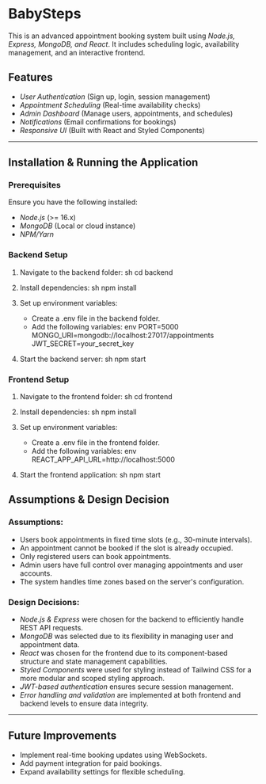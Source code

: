 # BabySteps

This is an advanced appointment booking system built using *Node.js, Express, MongoDB, and React*. It includes scheduling logic, availability management, and an interactive frontend.

## Features
- *User Authentication* (Sign up, login, session management)
- *Appointment Scheduling* (Real-time availability checks)
- *Admin Dashboard* (Manage users, appointments, and schedules)
- *Notifications* (Email confirmations for bookings)
- *Responsive UI* (Built with React and Styled Components)

---
## Installation & Running the Application

### Prerequisites
Ensure you have the following installed:
- *Node.js* (>= 16.x)
- *MongoDB* (Local or cloud instance)
- *NPM/Yarn*

### Backend Setup
1. Navigate to the backend folder:
   sh
   cd backend
   
2. Install dependencies:
   sh
   npm install
   
3. Set up environment variables:
   - Create a .env file in the backend folder.
   - Add the following variables:
     env
     PORT=5000
     MONGO_URI=mongodb://localhost:27017/appointments
     JWT_SECRET=your_secret_key
     
4. Start the backend server:
   sh
   npm start
   

### Frontend Setup
1. Navigate to the frontend folder:
   sh
   cd frontend
   
2. Install dependencies:
   sh
   npm install
   
3. Set up environment variables:
   - Create a .env file in the frontend folder.
   - Add the following variables:
     env
     REACT_APP_API_URL=http://localhost:5000
     
4. Start the frontend application:
   sh
   npm start
   

## Assumptions & Design Decision
### Assumptions:
- Users book appointments in fixed time slots (e.g., 30-minute intervals).
- An appointment cannot be booked if the slot is already occupied.
- Only registered users can book appointments.
- Admin users have full control over managing appointments and user accounts.
- The system handles time zones based on the server's configuration.

### Design Decisions:
- *Node.js & Express* were chosen for the backend to efficiently handle REST API requests.
- *MongoDB* was selected due to its flexibility in managing user and appointment data.
- *React* was chosen for the frontend due to its component-based structure and state management capabilities.
- *Styled Components* were used for styling instead of Tailwind CSS for a more modular and scoped styling approach.
- *JWT-based authentication* ensures secure session management.
- *Error handling and validation* are implemented at both frontend and backend levels to ensure data integrity.

---
## Future Improvements
- Implement real-time booking updates using WebSockets.
- Add payment integration for paid bookings.
- Expand availability settings for flexible scheduling.

